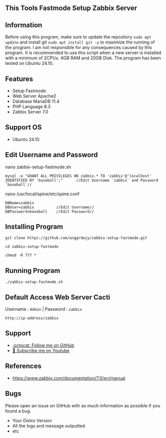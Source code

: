 ## This Tools Fastmode Setup Zabbix Server

## Information

Before using this program, make sure to update the repository `sudo apt update` and install git `sudo apt install git -y` to maximize the running of the program. I am not responsible for any consequences caused by this program. It is recommended to use this script when a new server is installed with a minimum of 2CPUs. 4GB RAM and 20GB Disk. The program has been tested on Ubuntu 24.10.

## Features
* Setup Fastmode
* Web Server Apache2
* Database MariaDB 11.4
* PHP Language 8.3
* Zabbix Server 7.0

## Support OS
* Ubuntu 24.10

## Edit Username and Password

nano zabbix-setup-fastmode.sh
```
mysql -e "GRANT ALL PRIVILEGES ON zabbix.* TO 'zabbix'@'localhost' IDENTIFIED BY 'baseball';"      //Edit Username `zabbix` and Password `baseball`//
```
nano /usr/local/spine/etc/spine.conf
```
DBName=zabbix
DBUser=zabbix          //Edit Username//
DBPassword=baseball    //Edit Password//
```

## Installing Program
```
git clone https://github.com/anggrdwjy/zabbix-setup-fastmode.git
```
```
cd zabbix-setup-fastmode
```
```
chmod -R 777 *
```

## Running Program
```
./zabbix-setup-fastmode.sh
```

## Default Access Web Server Cacti

Username : `Admin` | Password : `zabbix`
```
http://ip-address/zabbix
```

## Support

* [:octocat: Follow me on GitHub](https://github.com/anggrdwjy)
* [🔔 Subscribe me on Youtube](https://www.youtube.com/@anggarda.wijaya)

## References

* https://www.zabbix.com/documentation/7.0/en/manual

## Bugs

Please open an issue on GitHub with as much information as possible if you found a bug.
* Your Distro Version
* All the logs and message outputted
* etc
